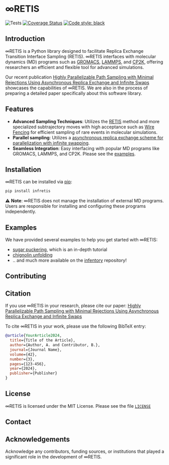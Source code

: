 # &infin;RETIS
![Tests](https://github.com/infretis/infretis/actions/workflows/test.yaml/badge.svg)
[![Coverage Status](https://coveralls.io/repos/github/infretis/infretis/badge.svg?branch=main)](https://coveralls.io/github/infretis/infretis?branch=main)
[![Code style: black](https://img.shields.io/badge/code%20style-black-000000.svg)](https://github.com/psf/black)

## Introduction
∞RETIS is a Python library designed to facilitate Replica Exchange Transition Interface Sampling (RETIS).
∞RETIS interfaces with molecular dynamics (MD) programs such as
[GROMACS](https://www.gromacs.org/), [LAMMPS](https://www.lammps.org/), and [CP2K](https://www.cp2k.org/), offering researchers an
efficient and flexible tool for advanced simulations.

Our recent publication
[Highly Parallelizable Path Sampling with Minimal Rejections Using Asynchronous Replica Exchange and Infinite Swaps](link-to-your-article)
showcases the capabilities of ∞RETIS.
We are also in the process of preparing a detailed paper specifically about this software library.

## Features
- **Advanced Sampling Techniques**: Utilizes the [RETIS](https://doi.org/10.1103/PhysRevLett.98.268301) method
  and more specialized subtrajectory moves with high acceptance such as [Wire Fencing](https://doi.org/10.1063/5.0127249) for
  efficient sampling of rare events in molecular simulations.
- **Parallel sampling**: Utilizes a [asynchronous replica exchange scheme for parallelization with infinite swapping](https://doi.org/10.1021/acs.jpca.2c06004).
- **Seamless Integration**: Easy interfacing with popular MD programs like GROMACS, LAMMPS, and CP2K. Please see the [examples](#Examples).


## Installation
∞RETIS can be installed via [pip](https://pypi.org/project/infretis/):

```bash
pip install infretis
```

⚠️ **Note**: ∞RETIS does not manage the installation of external MD programs. Users are responsible for installing and configuring these programs independently.




## Examples

We have provided several examples to help you get started with ∞RETIS:

* [sugar puckering](/examples/gromacs/puckering/), which is an in-depth tutorial
* [chignolin unfolding](https://github.com/infretis/infentory/tree/main/chignolin)
* .. and much more available on the [infentory](https://github.com/infretis/infentory/) repository!

## Contributing


## Citation

If you use ∞RETIS in your research, please cite our paper:
[Highly Parallelizable Path Sampling with Minimal Rejections Using Asynchronous Replica Exchange and Infinite Swaps](link-to-your-article)

To cite ∞RETIS in your work, please use the following BibTeX entry:

```bibtex
@article{YourArticle2024,
  title={Title of the Article},
  author={Author, A. and Contributor, B.},
  journal={Journal Name},
  volume={42},
  number={3},
  pages={123-456},
  year={2024},
  publisher={Publisher}
}
```

## License

∞RETIS is licensed under the MIT License. Please see the file [`LICENSE`](LICENSE)

## Contact

## Acknowledgements

Acknowledge any contributors, funding sources, or institutions that played a significant role in the development of ∞RETIS.
